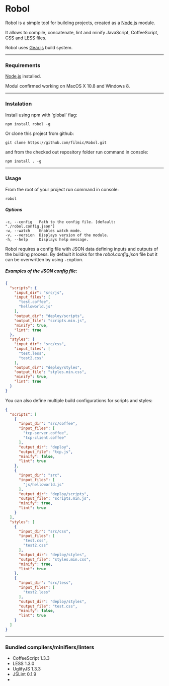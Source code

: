 # Robol
Robol is a simple tool for building projects, created as a [Node.js](http://nodejs.org) module.

It allows to compile, concatenate, lint and minify JavaScript, CoffeeScript, CSS and LESS files.

Robol uses [Gear.js](http://gearjs.org/) build system.

---
### Requirements

[Node.js](http://nodejs.org) installed.

Modul confirmed working on MacOS X 10.8 and Windows 8.
  
---
### Instalation
Install using npm with 'global' flag:

	npm install robol -g

Or clone this project from github:

	git clone https://github.com/filmic/Robol.git
	
and from the checked out repository folder run command in console:

	npm install . -g
	
---
### Usage

From the root of your project run command in console:

	robol

##### Options

	-c, --config   Path to the config file. [default: "./robol.config.json"]
	-w, --watch    Enables watch mode.            
	-v, --version  Displays version of the module.
	-h, --help     Displays help message.
  	
Robol requires a config file with JSON data defining inputs and outputs of the building process. By default it looks for the _robol.config.json_ file but it can be overwritten by using `-c`option.

##### Examples of the JSON config file:

```json
{
  "scripts": {
    "input_dir": "src/js",
    "input_files": [
      "test.coffee",
      "helloworld.js"
    ],
    "output_dir": "deploy/scripts",
    "output_file": "scripts.min.js",
    "minify": true,
    "lint": true
  },
  "styles": {
    "input_dir": "src/css",
    "input_files": [
      "test.less",
      "test2.css"
    ],
    "output_dir": "deploy/styles",
    "output_file": "styles.min.css",
    "minify": true,
    "lint": true
  }
}
```

You can also define multiple build configurations for scripts and styles:

```json
{
  "scripts": [
    {
      "input_dir": "src/coffee",
      "input_files": [
        "tcp-server.coffee",
        "tcp-client.coffee"
      ],
      "output_dir": "deploy",
      "output_file": "tcp.js",
      "minify": false,
      "lint": true
    },
    {
      "input_dir": "src",
      "input_files": [
        "js/helloworld.js"
      ],
      "output_dir": "deploy/scripts",
      "output_file": "scripts.min.js",
      "minify": true,
      "lint": true
    }
  ],
  "styles": [
    {
      "input_dir": "src/css",
      "input_files": [
        "test.css",
        "test2.css"
      ],
      "output_dir": "deploy/styles",
      "output_file": "styles.min.css",
      "minify": true,
      "lint": true
    },
    {
      "input_dir": "src/less",
      "input_files": [
        "test2.less"
      ],
      "output_dir": "deploy/styles",
      "output_file": "test.css",
      "minify": false,
      "lint": true
    }
  ]
}
```

---
### Bundled compilers/minifiers/linters
* CoffeeScript 1.3.3
* LESS 1.3.0
* UglifyJS 1.3.3
* JSLint 0.1.9
* 